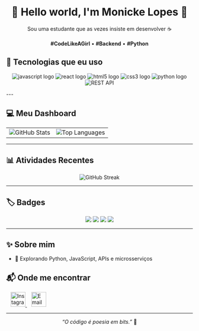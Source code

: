 
<h1 align="center">👾 Hello world, I'm Monicke Lopes 👾</h1>

<p align="center">
  Sou uma estudante que as vezes insiste em desenvolver ☕  
  <br><br>
  <b>#CodeLikeAGirl</b> • <b>#Backend</b> • <b>#Python</b>
</p>


## 🧠 Tecnologias que eu uso

<p align="center">
  <img src="https://cdn.jsdelivr.net/gh/devicons/devicon/icons/javascript/javascript-original.svg" alt="javascript logo"  />
  <img src="https://cdn.jsdelivr.net/gh/devicons/devicon/icons/react/react-original.svg" alt="react logo"  />
  <img src="https://cdn.jsdelivr.net/gh/devicons/devicon/icons/html5/html5-original.svg" alt="html5 logo"  />
  <img src="https://cdn.jsdelivr.net/gh/devicons/devicon/icons/css3/css3-original.svg" alt="css3 logo"  />
  <img src="https://cdn.jsdelivr.net/gh/devicons/devicon/icons/python/python-original.svg" alt="python logo"  />
  <img src="https://img.shields.io/badge/REST%20API-ff00ff?style=for-the-badge&logo=api&logoColor=white" alt="REST API"/>
</p>
---

## 💻 Meu Dashboard

<table align="center">
  <tr>
    <td align="center">
      <img src="https://github-readme-stats.vercel.app/api?username=louisetormes&show_icons=true&theme=radical" alt="GitHub Stats"/>
    </td>
    <td align="center">
      <img src="https://github-readme-stats.vercel.app/api/top-langs/?username=monickeivlopes&layout=compact&theme=radical" alt="Top Languages"/>
    </td>
  </tr>
</table>

---

## 📊 Atividades Recentes

<p align="center">
  <img src="https://github-readme-streak-stats.herokuapp.com/?user=monickeivlopes&theme=radical&hide_border=false" alt="GitHub Streak"/>
</p>

---

## 🏷️ Badges

<p align="center">
  <img src="https://img.shields.io/badge/Commits-🔥%201234-ff00ff?style=for-the-badge&logo=github" />
  <img src="https://img.shields.io/badge/Pushes-🚀%20567-ff00ff?style=for-the-badge&logo=git" />
  <img src="https://img.shields.io/badge/Projetos-💡%2012-ff00ff?style=for-the-badge&logo=codeforces" />
  <img src="https://komarev.com/ghpvc/?username=monickeivlopes&color=ff00ff&style=for-the-badge" />
</p>

---

## ✨ Sobre mim

- 🧪 Explorando Python, JavaScript, APIs e microsserviços 

## 📬 Onde me encontrar

  &nbsp;&nbsp;
  <a href="https://instagram.com/monickelopes" target="_blank">
    <img src="https://cdn-icons-png.flaticon.com/512/174/174855.png" alt="Instagram" width="40" height="40"/>
  </a>
  &nbsp;&nbsp;
  <a href="mailto:monickelara@icloud.com">
    <img src="https://cdn-icons-png.flaticon.com/512/732/732200.png" alt="Email" width="40" height="40"/>
  </a>
</p>

---

<p align="center">
  <i>“O código é poesia em bits.”</i> 💫
</p>

